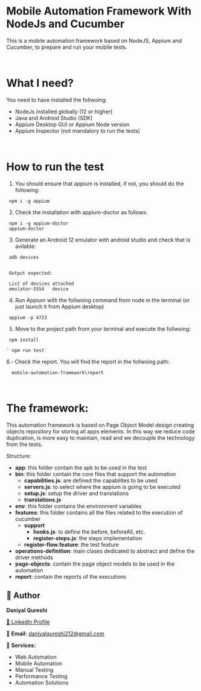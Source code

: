 # **Mobile Automation Framework With NodeJs and Cucumber**

This is a mobile automation framework based on NodeJS, Appium and Cucumber, to prepare and run your mobile tests.

&nbsp;

# **What I need?**

You need to have installed the follwoing:
 - NodeJs installed globally (12 or higher)
 - Java and Android Studio (SDK)
 - Appium Desktop GUI or Appium Node version 
 - Appium Inspector (not mandatory to run the tests)

&nbsp;

# **How to run the test**

1. You should ensure that appium is installed, if not, you should do the following:

```
 npm i -g appium
```

2. Check the installation with appium-doctor as follows:

```
 npm i -g appium-doctor
 appium-doctor
```

3. Generate an Android 12 emulator with android studio and check that is avilable:

```
 adb devices


 Output expected:

 List of devices attached
 emulator-5554   device
```

4. Run Appium with the follwoing command from node in the terminal (or just launch it from Appium desktop)

```
 appium -p 4723
```

5. Move to the project path from your terminal and execute the follwoing:

```
 npm install

` npm run test`
```

6.- Check the report. You will find the report in the follwoing path:

```
  mobile-automation-framework\report
```

&nbsp;

# **The framework:**

This automation framework is based on Page Object Model design creating objects repository for storing all apps elements. In this way we reduce code duplication, is more easy to maintain, read and we decouple the technology from the tests.

Structure:
 
  - **app**: this folder contain the apk to be used in the test
  - **bin**: this folder contain the core files that support the automation
    - **capabilities.js**: are defined the capabilites to be used
    - **servers.js**: to select where the appium is going to be executed
    - **setup.js**: setup the driver and translations
    - **translations.js**
  - **env**: this folder contains the environment variables
  - **features**: this folder contains all the files related to the execution of cucumber
      - **support**
          - **hooks.js**: to define the before, beforeAll, etc.
          - **register-steps.js**: the steps implementation
      - **register-flow.feature**: the test feature
  - **operations-definition**: main clases dedicated to abstract and define the driver methods
  - **page-objects**: contain the page object models to be used in the automation
  - **report**: contain the reports of the executions

  ## 👤 Author  
**Daniyal Qureshi**  

[🔗 LinkedIn Profile](https://www.linkedin.com/in/daniyalquraishi/)  

📧 **Email:** daniyalqureshi212@gmail.com  

💼 **Services:**  
- Web Automation  
- Mobile Automation  
- Manual Testing  
- Performance Testing  
- Automation Solutions  
